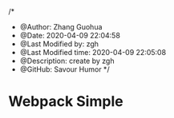 /*
* @Author: Zhang Guohua
* @Date:   2020-04-09 22:04:58
* @Last Modified by:   zgh
* @Last Modified time: 2020-04-09 22:05:08
* @Description: create by zgh
* @GitHub: Savour Humor
*/

# Webpack Simple